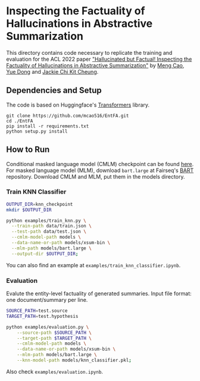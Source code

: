 # Inspecting the Factuality of Hallucinations in Abstractive Summarization

This directory contains code necessary to replicate the training and evaluation for the ACL 2022 paper ["Hallucinated but Factual! Inspecting the Factuality of Hallucinations in Abstractive Summarization"](https://arxiv.org/pdf/2109.09784.pdf) by [Meng Cao](https://mcao516.github.io/), [Yue Dong](https://www.cs.mcgill.ca/~ydong26/) and [Jackie Chi Kit Cheung](https://www.cs.mcgill.ca/~jcheung/).

## Dependencies and Setup
The code is based on Huggingface's [Transformers](https://github.com/huggingface/transformers) library. 
  ```
  git clone https://github.com/mcao516/EntFA.git
  cd ./EntFA
  pip install -r requirements.txt
  python setup.py install
  ```

## How to Run
Conditional masked language model (CMLM) checkpoint can be found [here](https://drive.google.com/drive/folders/10ibVc5R7q4Gc0TH1AIRo7IaLCV83SkpF?usp=sharing). For masked language model (MLM), download `bart.large` at Fairseq's [BART](https://github.com/pytorch/fairseq/tree/main/examples/bart) repository. Download CMLM and MLM, put them in the models directory.

### Train KNN Classifier
```bash
OUTPUT_DIR=knn_checkpoint
mkdir $OUTPUT_DIR

python examples/train_knn.py \
  --train-path data/train.json \
  --test-path data/test.json \
  --cmlm-model-path models \
  --data-name-or-path models/xsum-bin \
  --mlm-path models/bart.large \
  --output-dir $OUTPUT_DIR;
```
You can also find an example at `examples/train_knn_classifier.ipynb`.

### Evaluation
Evalute the entity-level factuality of generated summaries. Input file format: one document/summary per line.

```bash
SOURCE_PATH=test.source
TARGET_PATH=test.hypothesis

python examples/evaluation.py \
    --source-path $SOURCE_PATH \
    --target-path $TARGET_PATH \
    --cmlm-model-path models \
    --data-name-or-path models/xsum-bin \
    --mlm-path models/bart.large \
    --knn-model-path models/knn_classifier.pkl;
```
Also check `examples/evaluation.ipynb`.

